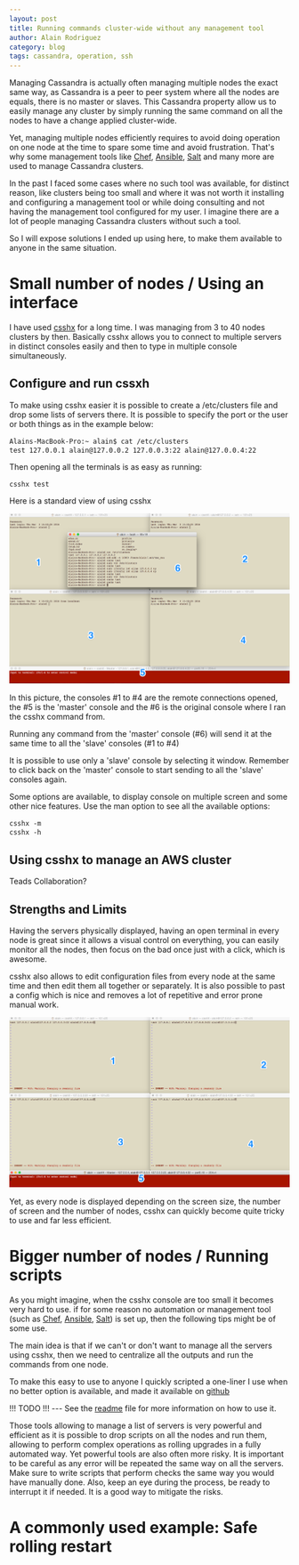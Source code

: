 ```yaml
---
layout: post
title: Running commands cluster-wide without any management tool
author: Alain Rodriguez
category: blog
tags: cassandra, operation, ssh
---
```


Managing Cassandra is actually often managing multiple nodes the exact same way, as Cassandra is a peer to peer system where all the nodes are equals, there is no master or slaves. This Cassandra property allow us to easily manage any cluster by simply running the same command on all the nodes to have a change applied cluster-wide.

Yet, managing multiple nodes efficiently requires to avoid doing operation on one node at the time to spare some time and avoid frustration. That's why some management tools like [Chef](https://www.chef.io/chef/), [Ansible](https://www.ansible.com/), [Salt](http://saltstack.com/) and many more are used to manage Cassandra clusters.

In the past I faced some cases where no such tool was available, for distinct reason, like clusters being too small and where it was not worth it installing and configuring a management tool or while doing consulting and not having the management tool configured for my user. I imagine there are a lot of people managing Cassandra clusters without such a tool.

So I will expose solutions I ended up using here, to make them available to anyone in the same situation.

# Small number of nodes / Using an interface

I have used [csshx](https://github.com/brockgr/csshx) for a long time. I was managing from 3 to 40 nodes clusters by then. Basically csshx allows you to connect to multiple servers in distinct consoles easily and then to type in multiple console simultaneously.

## Configure and run cssxh

To make using csshx easier it is possible to create a /etc/clusters file and drop some lists of servers there. It is possible to specify the port or the user or both things as in the example below:

    Alains-MacBook-Pro:~ alain$ cat /etc/clusters
    test 127.0.0.1 alain@127.0.0.2 127.0.0.3:22 alain@127.0.0.4:22

Then opening all the terminals is as easy as running:

    csshx test

Here is a standard view of using csshx

![Opening remote consoles](/images/running-commands-cluster-wide/csshx-presentation.png)

In this picture, the consoles #1 to #4 are the remote connections opened, the #5 is the 'master' console and the #6 is the original console where I ran the csshx command from.

Running any command from the 'master' console (#6) will send it at the same time to all the 'slave' consoles (#1 to #4)

It is possible to use only a 'slave' console by selecting it window. Remember to click back on the 'master' console to start sending to all the 'slave' consoles again.

Some options are available, to display console on multiple screen and some other nice features. Use the man option to see all the available options:

    csshx -m
    csshx -h

## Using csshx to manage an AWS cluster

Teads Collaboration?

## Strengths and  Limits

Having the servers physically displayed, having an open terminal in every node is great since it allows a visual control on everything, you can easily monitor all the nodes, then focus on the bad once just with a click, which is awesome.

csshx also allows to edit configuration files from every node at the same time and then edit them all together or separately. It is also possible to past a config which is nice and removes a lot of repetitive and error prone manual work.

![Opening remote consoles](/images/running-commands-cluster-wide/csshx-edit-config.png)

Yet, as every node is displayed depending on the screen size, the number of screen and the number of nodes, csshx can quickly become quite tricky to use and far less efficient.

# Bigger number of nodes / Running scripts

As you might imagine, when the csshx console are too small it becomes very hard to use. if for some reason no automation or management tool (such as [Chef](https://www.chef.io/chef/), [Ansible](https://www.ansible.com/), [Salt](http://saltstack.com/)) is set up, then the following tips might be of some use.

The main idea is that if we can't or don't want to manage all the servers using csshx, then we need to centralize all the outputs and run the commands from one node.

To make this easy to use to anyone I quickly scripted a one-liner I use when no better option is available, and
made it available on [github](https://github.com/arodrime/cassandra-tools/blob/rolling_ssh/rolling-ssh/rolling-cmd.sh)

!!! TODO !!! --- See the [readme](https://github.com/arodrime/cassandra-tools/blob/rolling_ssh/rolling-ssh/README.md) file for more information on how to use it.

Those tools allowing to manage a list of servers is very powerful and efficient as it is possible to drop scripts on all the nodes and run them, allowing to perform complex operations as rolling upgrades in a fully automated way. Yet powerful tools are also often more risky. It is important to be careful as any error will be repeated the same way on all the servers. Make sure to write scripts that perform checks the same way you would have manually done. Also, keep an eye during the process, be ready to interrupt it if needed. It is a good way to mitigate the risks.

# A commonly used example: Safe rolling restart
